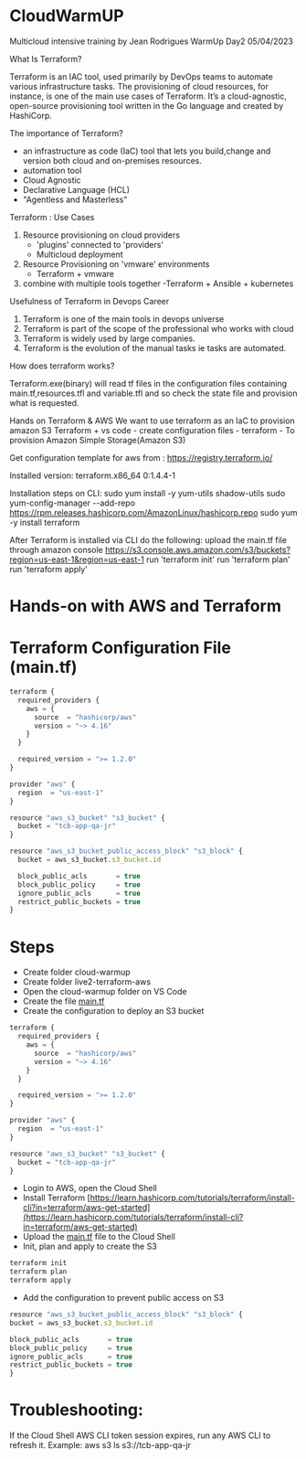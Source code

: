 # CloudWarmUP
Multicloud intensive training by Jean Rodrigues 
WarmUp Day2 05/04/2023

What Is Terraform? 

Terraform is an IAC tool, used primarily by DevOps teams to automate various infrastructure tasks. The provisioning of cloud resources, for instance, is one of the main use cases of Terraform. It’s a cloud-agnostic, open-source provisioning tool written in the Go language and created by HashiCorp.

The importance of Terraform?

- an infrastructure as code (IaC) tool that lets you build,change and version both cloud and on-premises resources.
- automation tool
- Cloud Agnostic
- Declarative Language (HCL)
- "Agentless and Masterless"

Terraform : Use Cases

1. Resource provisioning on cloud providers
	- 'plugins' connected to 'providers'
	- Multicloud deployment
2. Resource Provisioning on 'vmware' environments
	- Terraform + vmware
3. combine with multiple tools together
	-Terraform + Ansible + kubernetes

Usefulness of Terraform in Devops Career

1. Terraform is one of the main tools in devops universe
2. Terraform is part of the scope of the professional who works with cloud
3. Terraform is widely used by large companies.
4. Terraform is the evolution of the manual tasks ie tasks are automated.

How does terraform works?

Terraform.exe(binary) will read tf files in the configuration files containing main.tf,resources.tfl and variable.tfl and so check the state file and provision what is requested.

Hands on Terraform & AWS
We want to use terraform as an IaC to provision amazon S3
Terraform + vs code - create configuration files - terraform - To provision Amazon Simple Storage(Amazon S3)

Get configuration template for aws from :
https://registry.terraform.io/

Installed version:
  terraform.x86_64 0:1.4.4-1                                                                                                                                                                                                                      

Installation steps on CLI:
sudo yum install -y yum-utils shadow-utils
sudo yum-config-manager --add-repo https://rpm.releases.hashicorp.com/AmazonLinux/hashicorp.repo
sudo yum -y install terraform

After Terraform is installed via CLI do the following:
upload the main.tf file through amazon console https://s3.console.aws.amazon.com/s3/buckets?region=us-east-1&region=us-east-1 
run 'terraform init'
run 'terraform plan'
run 'terraform apply'

# Hands-on with AWS and Terraform

# Terraform Configuration File (main.tf)

```jsx
terraform {
  required_providers {
    aws = {
      source  = "hashicorp/aws"
      version = "~> 4.16"
    }
  }

  required_version = ">= 1.2.0"
}

provider "aws" {
  region  = "us-east-1"
}

resource "aws_s3_bucket" "s3_bucket" {
  bucket = "tcb-app-qa-jr"
}

resource "aws_s3_bucket_public_access_block" "s3_block" {
  bucket = aws_s3_bucket.s3_bucket.id

  block_public_acls       = true
  block_public_policy     = true
  ignore_public_acls      = true
  restrict_public_buckets = true
}
```

# Steps

- Create folder cloud-warmup
- Create folder live2-terraform-aws
- Open the cloud-warmup folder on VS Code
- Create the file [main.tf](http://main.tf/)
- Create the configuration to deploy an S3 bucket

```jsx
terraform {
  required_providers {
    aws = {
      source  = "hashicorp/aws"
      version = "~> 4.16"
    }
  }

  required_version = ">= 1.2.0"
}

provider "aws" {
  region  = "us-east-1"
}

resource "aws_s3_bucket" "s3_bucket" {
  bucket = "tcb-app-qa-jr"
}
```

- Login to AWS, open the Cloud Shell
- Install Terraform
[https://learn.hashicorp.com/tutorials/terraform/install-cli?in=terraform/aws-get-started](https://learn.hashicorp.com/tutorials/terraform/install-cli?in=terraform/aws-get-started)
- Upload the [main.tf](http://main.tf/) file to the Cloud Shell
- Init, plan and apply to create the S3

```jsx
terraform init
terraform plan
terraform apply
```

- Add the configuration to prevent public access on S3

```jsx
resource "aws_s3_bucket_public_access_block" "s3_block" {
bucket = aws_s3_bucket.s3_bucket.id

block_public_acls       = true
block_public_policy     = true
ignore_public_acls      = true
restrict_public_buckets = true
}
```

# Troubleshooting:

If the Cloud Shell AWS CLI token session expires, run any AWS CLI to refresh it. Example:
aws s3 ls s3://tcb-app-qa-jr
